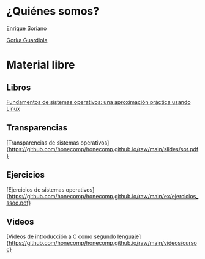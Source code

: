 # ¿Quiénes somos?

[Enrique Soriano](https://gsyc.urjc.es/~esoriano/)

[Gorka Guardiola](http://paurea.net/)

# Material libre

## Libros

[Fundamentos de sistemas operativos: una
aproximación práctica usando Linux](https://github.com/honecomp/honecomp.github.io/raw/main/books/librossoo.pdf)

## Transparencias

[Transparencias de sistemas operativos]{https://github.com/honecomp/honecomp.github.io/raw/main/slides/sot.pdf}

## Ejercicios

[Ejercicios de sistemas operativos]{https://github.com/honecomp/honecomp.github.io/raw/main/ex/ejercicios_ssoo.pdf}

## Videos

[Videos de introducción a C como segundo lenguaje]{https://github.com/honecomp/honecomp.github.io/raw/main/videos/cursoc}

<!--
## Código de ejemplo
-->
